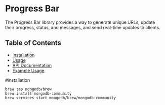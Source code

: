 # Progress Bar

The Progress Bar library provides a way to generate unique URLs, update their progress, status, and messages, and send real-time updates to clients.

## Table of Contents

- [Installation](#installation)
- [Usage](#usage)
- [API Documentation](#api-documentation)
- [Example Usage](#example-usage)


#installation


```
brew tap mongodb/brew
brew install mongodb-community
brew services start mongodb/brew/mongodb-community
```
